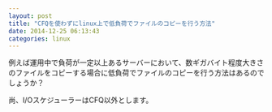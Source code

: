 ```yaml
---
layout: post
title: "CFQを使わずにlinux上で低負荷でファイルのコピーを行う方法"
date: 2014-12-25 06:13:43
categories: linux
---
```

<p>例えば運用中で負荷が一定以上あるサーバーにおいて、数ギガバイト程度大きさのファイルをコピーする場合に低負荷でファイルのコピーを行う方法はあるのでしょうか？</p>

<p>尚、I/OスケジューラーはCFQ以外とします。</p>
